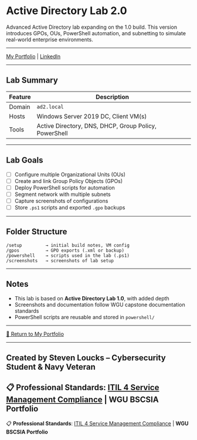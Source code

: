 # Active Directory Lab 2.0

Advanced Active Directory lab expanding on the 1.0 build. This version introduces GPOs, OUs, PowerShell automation, and subnetting to simulate real-world enterprise environments.

---

[My Portfolio](https://stevenloucks.tech) | [LinkedIn](https://www.linkedin.com/in/steven-loucks)

---

## Lab Summary

| Feature | Description |
|--------|-------------|
| Domain | `ad2.local` |
| Hosts  | Windows Server 2019 DC, Client VM(s) |
| Tools  | Active Directory, DNS, DHCP, Group Policy, PowerShell |

---

## Lab Goals

- [ ] Configure multiple Organizational Units (OUs)
- [ ] Create and link Group Policy Objects (GPOs)
- [ ] Deploy PowerShell scripts for automation
- [ ] Segment network with multiple subnets
- [ ] Capture screenshots of configurations
- [ ] Store `.ps1` scripts and exported `.gpo` backups

---

## Folder Structure

```
/setup         → initial build notes, VM config  
/gpos          → GPO exports (.xml or backup)  
/powershell    → scripts used in the lab (.ps1)  
/screenshots   → screenshots of lab setup  
```

---

## Notes

- This lab is based on **Active Directory Lab 1.0**, with added depth
- Screenshots and documentation follow WGU capstone documentation standards
- PowerShell scripts are reusable and stored in `powershell/`

---

[🔗 Return to My Portfolio](https://sloucks623.github.io)

---

**Created by Steven Loucks – Cybersecurity Student & Navy Veteran**
---
📋 **Professional Standards**: [ITIL 4 Service Management Compliance](./ITIL-4-COMPLIANCE.md) | **WGU BSCSIA Portfolio**
---
📋 **Professional Standards**: [ITIL 4 Service Management Compliance](./ITIL-4-COMPLIANCE.md) | **WGU BSCSIA Portfolio**
